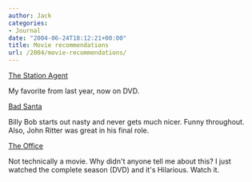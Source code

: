 ```yaml
---
author: Jack
categories:
- Journal
date: "2004-06-24T18:12:21+00:00"
title: Movie recommendations
url: /2004/movie-recommendations/
---
```


[The Station Agent][1]

My favorite from last year, now on DVD.

[Bad Santa][2]

Billy Bob starts out nasty and never gets much nicer. Funny throughout. Also, John Ritter was great in his final role.

[The Office][3]

Not technically a movie. Why didn't anyone tell me about this? I just watched the complete season (DVD) and it's Hilarious. Watch it.

 [1]: http://www.thestationagent.com/
 [2]: http://www.imdb.com/title/tt0307987/
 [3]: http://www.bbc.co.uk/comedy/theoffice/